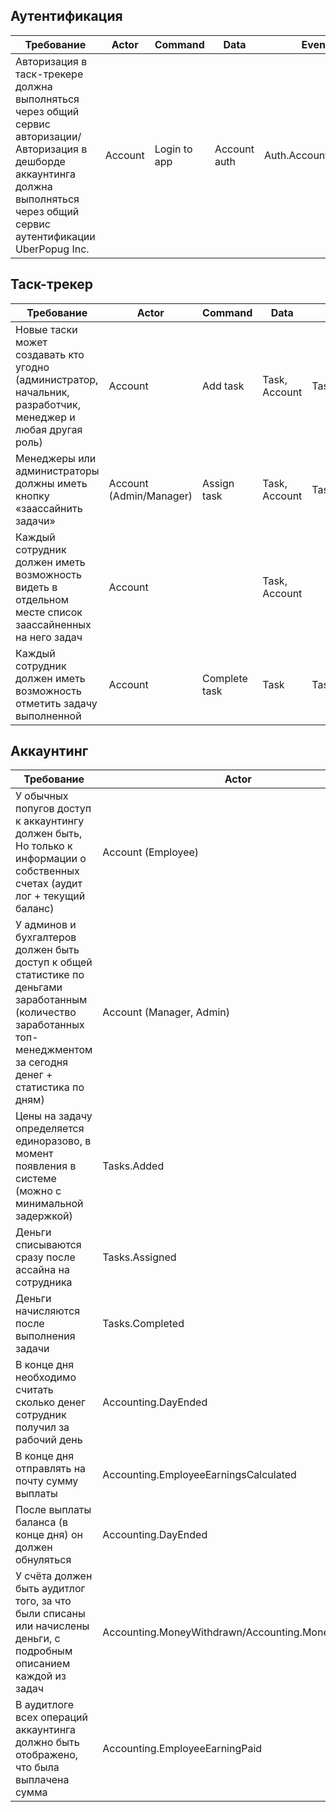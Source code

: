 ## Аутентификация
| Требование | Actor | Command | Data | Event | Query|
|-|-|-|-|-|-|
|Авторизация в таск-трекере должна выполняться через общий сервис авторизации/Авторизация в дешборде аккаунтинга должна выполняться через общий сервис аутентификации UberPopug Inc.| Account | Login to app | Account auth | Auth.AccountLogined | |
## Таск-трекер
|Требование|Actor|Command|Data|Event|Query|
|-|-|-|-|-|-|
| Новые таски может создавать кто угодно (администратор, начальник, разработчик, менеджер и любая другая роль) | Account | Add task | Task, Account | Tasks.Added | |
| Менеджеры или администраторы должны иметь кнопку «заассайнить задачи» | Account (Admin/Manager) | Assign task | Task, Account | Tasks.Assigned ||
| Каждый сотрудник должен иметь возможность видеть в отдельном месте список заассайненных на него задач | Account || Task, Account || List of assigned tasks |
| Каждый сотрудник должен иметь возможность отметить задачу выполненной | Account | Complete task | Task | Tasks.Completed ||

## Аккаунтинг
| Требование | Actor | Command  | Data | Event | Query |
|-|-|-|-|-|-|
| У обычных попугов доступ к аккаунтингу должен быть, Но только к информации о собственных счетах (аудит лог + текущий баланс) | Account (Employee) || Balance, Balance Audit || Employee balance and audit |
| У админов и бухгалтеров должен быть доступ к общей статистике по деньгами заработанным (количество заработанных топ-менеджментом за сегодня денег + статистика по дням) | Account (Manager, Admin) || Tasks fee, Tasks cost | | Management earned money|
| Цены на задачу определяется единоразово, в момент появления в системе (можно с минимальной задержкой) | Tasks.Added | Calculate task fee and cost | Task | Accounting.CostAndFeeCalculated ||
| Деньги списываются сразу после ассайна на сотрудника | Tasks.Assigned | Withdraw money | Task cost, Balance | Accounting.MoneyWithdrawn ||
| Деньги начисляются после выполнения задачи | Tasks.Completed | Accrue money | Task fee, Balance | Accounting.MoneyAccrued | |
| В конце дня необходимо считать сколько денег сотрудник получил за рабочий день| Accounting.DayEnded | Calculate the employee's earning | Accounts, Balance audit log | Accounting.EmployeeEarningsCalculated ||
| В конце дня отправлять на почту сумму выплаты | Accounting.EmployeeEarningsCalculated | Send employee's earning to email | Account, Employee's earning | Accounting.EmployeeEarningSent ||
| После выплаты баланса (в конце дня) он должен обнуляться |  Accounting.DayEnded | Pay the employee earning | Account, Balance | Accounting.EmployeeEarningPaid ||
| У счёта должен быть аудитлог того, за что были списаны или начислены деньги, с подробным описанием каждой из задач | Accounting.MoneyWithdrawn/Accounting.MoneyAccrued | Add balance audit log | Account, Balance | Accounting.BalanceAuditChanged||
| В аудитлоге всех операций аккаунтинга должно быть отображено, что была выплачена сумма | Accounting.EmployeeEarningPaid | Add balance audit log | Account, Balance | Accounting.BalanceAuditChanged||
